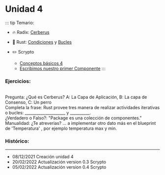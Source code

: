 # Unidad 4
::: tip Temario:
- 🔥 Radix: [Cerberus](/radix/unidad3.md)
- 🔧 Rust: [Condiciones](/rust/condiciones.md) y [Bucles](/rust/bucles.md)

- ✏️ Scrypto
    - [Conceptos básicos 4](/scrypto/conceptos/conceptos4.md)
    - [Escribimos nuestro primer Componente](/scrypto/programacion/unidad3.md)
:::

### Ejercicios:  
<br>
<div class="alert alert-success" role="warning">
Pregunta:
¿Qué es Cerberus?
A: La Capa de Aplicación,
B: La capa de Consenso,
C: Un perro
</div>
<div class="alert alert-success" role="warning">
Completa la frase:
Rust provee tres manera de realizar actividades iterativas o bucles: __________,__________ y __________.
</div>
<div class="alert alert-success" role="warning">
¿Verdadero o Falso?: "Package es una colección de componentes."
</div>
<div class="alert alert-success" role="warning">
Manualidad: ¿Te atreverias? ... a implementar otro dato más en el blueprint de 'Temperatura' , por ejemplo temperatura max y min.
</div>

### Histórico:
------------------------------------------
- 08/12/2021 Creación unidad 4
- 20/02/2022 Actualización version 0.3 Scrypto
- 05/02/2022 Actualización version 0.4 Scrypto